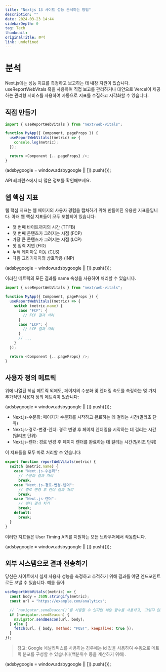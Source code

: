 ```yaml
---
title: "Nextjs 13 사이트 성능 분석하는 방법"
description: ""
date: 2024-03-23 14:44
sidebarDepth: 0
tag: Tech
thumbnail:
originalTitle: 분석
link: undefined
---
```


# 분석

Next.js에는 성능 지표를 측정하고 보고하는 데 내장 지원이 있습니다. useReportWebVitals 훅을 사용하여 직접 보고를 관리하거나 대안으로 Vercel이 제공하는 관리형 서비스를 사용하여 자동으로 지표를 수집하고 시각화할 수 있습니다.

## 직접 만들기

```js
import { useReportWebVitals } from "next/web-vitals";

function MyApp({ Component, pageProps }) {
  useReportWebVitals((metric) => {
    console.log(metric);
  });

  return <Component {...pageProps} />;
}
```

<!-- ui-log 수평형 -->

<ins class="adsbygoogle"
      style="display:block"
      data-ad-client="ca-pub-4877378276818686"
      data-ad-slot="9743150776"
      data-ad-format="auto"
      data-full-width-responsive="true"></ins>
<component is="script">
(adsbygoogle = window.adsbygoogle || []).push({});
</component>

API 레퍼런스에서 더 많은 정보를 확인해보세요.

## 웹 핵심 지표

웹 핵심 지표는 웹 페이지의 사용자 경험을 캡처하기 위해 만들어진 유용한 지표들입니다. 아래 웹 핵심 지표들이 모두 포함되어 있습니다:

- 첫 번째 바이트까지의 시간 (TTFB)
- 첫 번째 콘텐츠가 그려지는 시점 (FCP)
- 가장 큰 콘텐츠가 그려지는 시점 (LCP)
- 첫 입력 지연 (FID)
- 누적 레이아웃 이동 (CLS)
- 다음 그리기까지의 상호작용 (INP)

<!-- ui-log 수평형 -->

<ins class="adsbygoogle"
      style="display:block"
      data-ad-client="ca-pub-4877378276818686"
      data-ad-slot="9743150776"
      data-ad-format="auto"
      data-full-width-responsive="true"></ins>
<component is="script">
(adsbygoogle = window.adsbygoogle || []).push({});
</component>

이러한 메트릭의 모든 결과를 name 속성을 사용하여 처리할 수 있습니다.

```js
import { useReportWebVitals } from "next/web-vitals";

function MyApp({ Component, pageProps }) {
  useReportWebVitals((metric) => {
    switch (metric.name) {
      case "FCP": {
        // FCP 결과 처리
      }
      case "LCP": {
        // LCP 결과 처리
      }
      // ...
    }
  });

  return <Component {...pageProps} />;
}
```

## 사용자 정의 메트릭

위에 나열된 핵심 메트릭 외에도, 페이지의 수분화 및 렌더링 속도를 측정하는 몇 가지 추가적인 사용자 정의 메트릭이 있습니다:

<!-- ui-log 수평형 -->

<ins class="adsbygoogle"
      style="display:block"
      data-ad-client="ca-pub-4877378276818686"
      data-ad-slot="9743150776"
      data-ad-format="auto"
      data-full-width-responsive="true"></ins>
<component is="script">
(adsbygoogle = window.adsbygoogle || []).push({});
</component>

- Next.js-수분화: 페이지가 수분화를 시작하고 완료하는 데 걸리는 시간(밀리초 단위)
- Next.js-경로-변경-렌더: 경로 변경 후 페이지 렌더링을 시작하는 데 걸리는 시간(밀리초 단위)
- Next.js-렌더: 경로 변경 후 페이지 렌더를 완료하는 데 걸리는 시간(밀리초 단위)

이 지표들을 모두 따로 처리할 수 있습니다:

```js
export function reportWebVitals(metric) {
  switch (metric.name) {
    case "Next.js-수분화":
      // 수분화 결과 처리
      break;
    case "Next.js-경로-변경-렌더":
      // 경로 변경 후 렌더 결과 처리
      break;
    case "Next.js-렌더":
      // 렌더 결과 처리
      break;
    default:
      break;
  }
}
```

이러한 지표들은 User Timing API를 지원하는 모든 브라우저에서 작동합니다.

<!-- ui-log 수평형 -->

<ins class="adsbygoogle"
      style="display:block"
      data-ad-client="ca-pub-4877378276818686"
      data-ad-slot="9743150776"
      data-ad-format="auto"
      data-full-width-responsive="true"></ins>
<component is="script">
(adsbygoogle = window.adsbygoogle || []).push({});
</component>

## 외부 시스템으로 결과 전송하기

당신은 사이트에서 실제 사용자 성능을 측정하고 추적하기 위해 결과를 어떤 엔드포인트로든 보낼 수 있습니다. 예를 들어:

```js
useReportWebVitals((metric) => {
  const body = JSON.stringify(metric);
  const url = "https://example.com/analytics";

  // `navigator.sendBeacon()`를 사용할 수 있다면 해당 함수를 사용하고, 그렇지 않은 경우에는 `fetch()`를 사용합니다.
  if (navigator.sendBeacon) {
    navigator.sendBeacon(url, body);
  } else {
    fetch(url, { body, method: "POST", keepalive: true });
  }
});
```

> 참고: Google 애널리틱스를 사용하는 경우에는 id 값을 사용하여 수동으로 메트릭 분포를 구성할 수 있습니다(백분위수 등을 계산하기 위해).

<!-- ui-log 수평형 -->

<ins class="adsbygoogle"
      style="display:block"
      data-ad-client="ca-pub-4877378276818686"
      data-ad-slot="9743150776"
      data-ad-format="auto"
      data-full-width-responsive="true"></ins>
<component is="script">
(adsbygoogle = window.adsbygoogle || []).push({});
</component>
